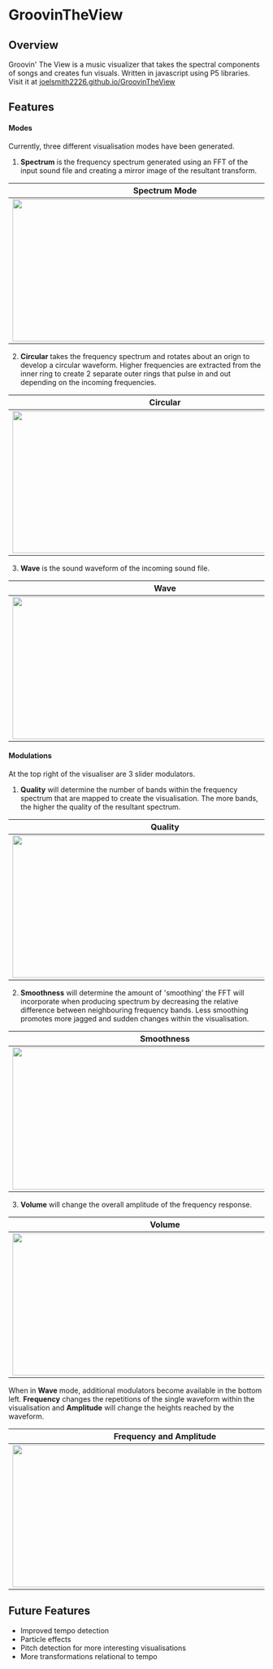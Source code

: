 # GroovinTheView

## Overview
Groovin' The View is a music visualizer that takes the spectral components of songs and creates fun visuals. Written in javascript using P5 libraries.
Visit it at [joelsmith2226.github.io/GroovinTheView](https://joelsmith2226.github.io/GroovinTheView)

## Features
#### Modes
Currently, three different visualisation modes have been generated. 

1. **Spectrum** is the frequency spectrum generated using an FFT of the input sound file and creating a mirror image of the resultant transform. 

|**Spectrum Mode**           |
| :---: |
|<img src="https://github.com/joelsmith2226/GroovinTheView/blob/master/assets/gifs/spectrum1.gif" width="600" height="280">|

2. **Circular** takes the frequency spectrum and rotates about an orign to develop a circular waveform. Higher frequencies are extracted from the inner ring to create 2 separate outer rings that pulse in and out depending on the incoming frequencies. 

|**Circular**                |
| :---: |
|<img src="https://github.com/joelsmith2226/GroovinTheView/blob/master/assets/gifs/circle1.gif" width="600" height="280">|

3. **Wave** is the sound waveform of the incoming sound file.

|**Wave**                     |
| :---: |
|<img src="https://github.com/joelsmith2226/GroovinTheView/blob/master/assets/gifs/wave1.gif" width="600" height="280">|

#### Modulations
At the top right of the visualiser are 3 slider modulators.

1. **Quality** will determine the number of bands within the frequency spectrum that are mapped to create the visualisation. The more bands, the higher the quality of the resultant spectrum.

|**Quality**           |
| :---: |
|<img src="https://github.com/joelsmith2226/GroovinTheView/blob/master/assets/gifs/spectrum2_quality.gif" width="600" height="280">|

2. **Smoothness** will determine the amount of 'smoothing' the FFT will incorporate when producing spectrum by decreasing the relative difference between neighbouring frequency bands. Less smoothing promotes more jagged and sudden changes within the visualisation.

|**Smoothness**                |
| :---: |
|<img src="https://github.com/joelsmith2226/GroovinTheView/blob/master/assets/gifs/spectrum3_smooth.gif" width="600" height="280">|

3. **Volume** will change the overall amplitude of the frequency response.

|**Volume**                     |
| :---: |
|<img src="https://github.com/joelsmith2226/GroovinTheView/blob/master/assets/gifs/spectrum4_volume.gif" width="600" height="280">|

When in **Wave** mode, additional modulators become available in the bottom left.
**Frequency** changes the repetitions of the single waveform within the visualisation and **Amplitude** will change the heights reached by the waveform.

|**Frequency and Amplitude**                     |
| :---: |
|<img src="https://github.com/joelsmith2226/GroovinTheView/blob/master/assets/gifs/wave1.gif" width="600" height="280">|

## Future Features ##
- Improved tempo detection
- Particle effects
- Pitch detection for more interesting visualisations
- More transformations relational to tempo
